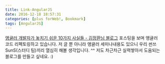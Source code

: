 ```yaml
---
title: Link-AngularJS
date: 2016-12-18 18:57:31
categories: [plus forWeb!, Bookmark]
tags: [AngularJS]
---
```


[앵귤러 개발자가 놓치기 쉬운 10가지 사실들 - 김정환님 블로그](http://blog.jeonghwan.net/2016/08/20/angular-facts-easy-to-miss.html) 포스팅을 보며 앵귤러 코드 리펙토링하고 있습니다.
저 글 뿐 아니라 앵귤러 세미나내용도 있으니 우리 썬쓰 SunS(스터디 팀)끼리 열심히 해볼 생각입니다. ^^
저도 차근차근 실력쌓아서 도움되는 블로그를 만들고 싶네요. :)
